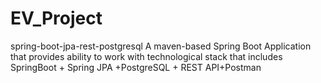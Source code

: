 # EV_Project
spring-boot-jpa-rest-postgresql
A maven-based Spring Boot Application that provides ability to work with technological stack that includes SpringBoot + Spring JPA 
+PostgreSQL + REST API+Postman

